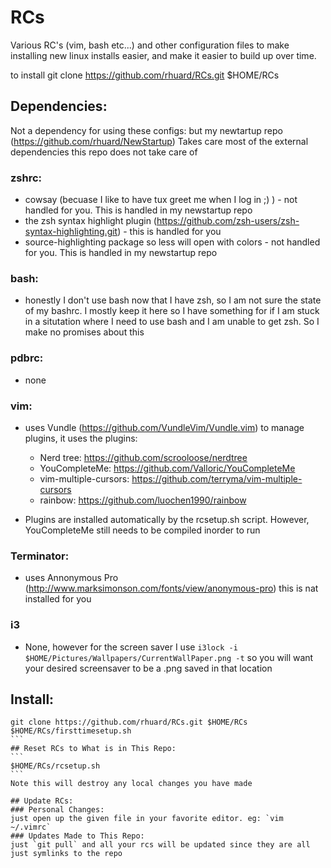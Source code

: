# RCs
Various RC's (vim, bash etc...) and other configuration files to make installing new linux installs easier, and make it easier to build up over time.

to install git clone https://github.com/rhuard/RCs.git $HOME/RCs

## Dependencies:
Not a dependency for using these configs: but my newtartup repo (https://github.com/rhuard/NewStartup) Takes care most of the external dependencies this repo does not take care of

### zshrc:
* cowsay (becuase I like to have tux greet me when I log in ;) ) - not handled for you. This is handled in my newstartup repo
* the zsh syntax highlight plugin (https://github.com/zsh-users/zsh-syntax-highlighting.git) - this is handled for you
* source-highlighting package so less will open with colors - not handled for you. This is handled in my newstartup repo

### bash:
* honestly I don't use bash now that I have zsh, so I am not sure the state of my bashrc. I mostly keep it here so I have something for if I am stuck in a situtation where I need to use bash and I am unable to get zsh. So I make no promises about this

### pdbrc:
* none

### vim:
* uses Vundle (https://github.com/VundleVim/Vundle.vim) to manage plugins, it uses the plugins:
  * Nerd tree: https://github.com/scrooloose/nerdtree
  * YouCompleteMe: https://github.com/Valloric/YouCompleteMe
  * vim-multiple-cursors: https://github.com/terryma/vim-multiple-cursors
  * rainbow: https://github.com/luochen1990/rainbow

* Plugins are installed automatically by the rcsetup.sh script. However, YouCompleteMe still needs to be compiled inorder to run

### Terminator:
* uses Annonymous Pro (http://www.marksimonson.com/fonts/view/anonymous-pro) this is nat installed for you

### i3
* None, however for the screen saver I use `i3lock -i $HOME/Pictures/Wallpapers/CurrentWallPaper.png -t` so you will want your desired screensaver to be a .png saved in that location

## Install:
````
git clone https://github.com/rhuard/RCs.git $HOME/RCs
$HOME/RCs/firsttimesetup.sh
```
## Reset RCs to What is in This Repo:
```
$HOME/RCs/rcsetup.sh
```
Note this will destroy any local changes you have made

## Update RCs:
### Personal Changes:
just open up the given file in your favorite editor. eg: `vim ~/.vimrc`
### Updates Made to This Repo:
just `git pull` and all your rcs will be updated since they are all just symlinks to the repo
